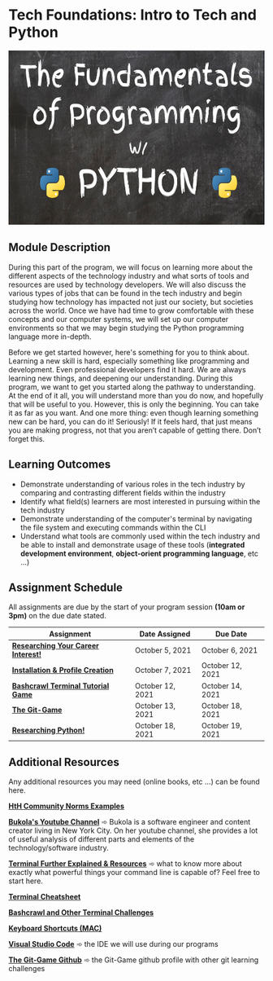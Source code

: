 # Tech Foundations: Intro to Tech and Python

<img alt="Intro to Python" src="../images/python.png" height="342px" width="100%">

## Module Description

During this part of the program, we will focus on learning more about the different aspects of the technology industry and what sorts of tools and resources are used by technology developers. We will also discuss the various types of jobs that can be found in the tech industry and begin studying how technology has impacted not just our society, but societies across the world. Once we have had time to grow comfortable with these concepts and our computer systems, we will set up our computer environments so that we may begin studying the Python programming language more in-depth.

Before we get started however, here's something for you to think about. Learning a new skill is hard, especially something like programming and development. Even professional developers find it hard. We are always learning new things, and deepening our understanding. During this program, we want to get you started along the pathway to understanding. At the end of it all, you will understand more than you do now, and hopefully that will be useful to you. However, this is only the beginning. You can take it as far as you want. And one more thing: even though learning something new can be hard, you can do it! Seriously! If it feels hard, that just means you are making progress, not that you aren’t capable of getting there. Don’t forget this.

## Learning Outcomes

* Demonstrate understanding of various roles in the tech industry by comparing and contrasting different fields within the industry
* Identify what field(s) learners are most interested in pursuing within the tech industry
* Demonstrate understanding of the computer's terminal by navigating the file system and executing commands within the CLI
* Understand what tools are commonly used within the tech industry and be able to install and demonstrate usage of these tools (**integrated development environment**, **object-orient programming language**, etc ...)

## Assignment Schedule

All assignments are due by the start of your program session **(10am or 3pm)** on the due date stated.

Assignment | Date Assigned | Due Date
---------- | ------------- | -------- 
**[Researching Your Career Interest!](https://docs.google.com/document/d/1WGQQL_viwHmGucSaAt36F9sognnf1rOkqoBbvLdVte0/edit?usp=sharing)** | October 5, 2021  | October 6, 2021
**[Installation & Profile Creation](https://docs.google.com/document/d/1Sw7n3SOJSkdPxWY9t1MFErXaid6Dmo60eCke2KHiRME/edit?usp=sharing)** | October 7, 2021  | October 12, 2021
**[Bashcrawl Terminal Tutorial Game](https://docs.google.com/document/d/1ATvRUG6sxsRSLUxh0mNM5SUwW7CBCjSqSWe9qSXncSM/edit?usp=sharing)** | October 12, 2021 | October 14, 2021
**[The Git-Game](https://docs.google.com/document/d/1u6xFG66KshoS7vUpKTlEPUo094WRG7eYVRnoskv0JPQ/edit?usp=sharing)** | October 13, 2021 | October 18, 2021
**[Researching Python!](https://docs.google.com/document/d/1a8vpHLyEJk0CLrgDk-6LR9AzSosWdstp4oP9koM9WCU/edit?usp=sharing)** | October 18, 2021 | October 19, 2021

## Additional Resources

Any additional resources you may need (online books, etc ...) can be found here.

**[HtH Community Norms Examples](https://docs.google.com/document/d/1OXsOziwQqIKLQ-wkS7Uu1WkNJPytA05Uokyq_GjRPyI/edit?usp=sharing)**

**[Bukola's Youtube Channel](https://www.youtube.com/channel/UC-bFgwL_kFKLZA60AiB-CCQ)** ➾ Bukola is a software engineer and content creator living in New York City. On her youtube channel, she provides a lot of useful analysis of different parts and elements of the technology/software industry.

**[Terminal Further Explained & Resources](https://www.vikingcodeschool.com/web-development-basics/a-command-line-crash-course)** ➾ what to know more about exactly what powerful things your command line is capable of? Feel free to start here.

**[Terminal Cheatsheet](https://gist.github.com/poopsplat/7195274)**

**[Bashcrawl and Other Terminal Challenges](https://opensource.com/article/19/10/learn-bash-command-line-games)**

**[Keyboard Shortcuts (MAC)](https://www.digitaltrends.com/computing/mac-keyboard-shortcuts/)**

**[Visual Studio Code](https://code.visualstudio.com/)** ➾ the IDE we will use during our programs

**[The Git-Game Github](https://github.com/git-game)** ➾ the Git-Game github profile with other git learning challenges

